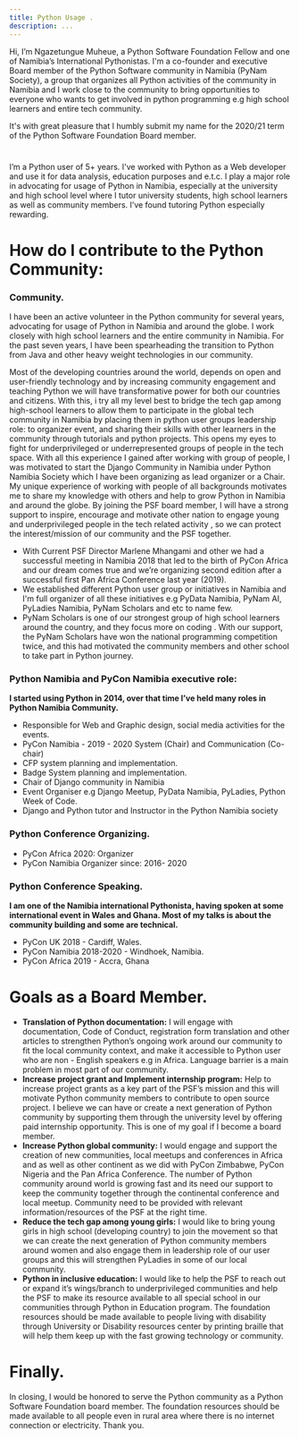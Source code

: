 ```yaml
---
title: Python Usage .
description: ...
---
```


Hi, I’m Ngazetungue Muheue, a Python Software Foundation Fellow and one of Namibia’s International Pythonistas. I'm a co\-founder and executive Board member of the Python Software community in Namibia (PyNam Society), a group that organizes all Python activities of the community in Namibia and I work close to the community to bring opportunities to everyone who wants to get involved in python programming e.g high school learners and entire tech community. 


It's with great pleasure that I humbly submit my name for the 2020/21 term of the Python Software Foundation Board member. 


# 


I’m a Python user of 5\+ years. I've worked with Python as a Web developer and use it for data analysis, education purposes and e.t.c. I play a major role in advocating for usage of Python in Namibia, especially at the university and high school level where I tutor university students, high school learners as well as community members. I’ve found tutoring Python especially rewarding.


# How do I contribute to the Python Community:


### Community.


I have been an active volunteer in the Python community for several years, advocating for usage of Python in Namibia and around the globe. I work closely with high school learners and the entire community in Namibia. For the past seven years, I have been spearheading the transition to Python from Java and other heavy weight technologies in our community. 


Most of the developing countries around the world, depends on open and user\-friendly technology and by increasing community engagement and teaching Python we will have transformative power for both our countries and citizens. With this, i try all my level best to bridge the tech gap among high\-school learners to allow them to participate in the global tech community in Namibia by placing them in python user groups leadership role: to organizer event, and sharing their skills with other learners in the community through tutorials and python projects. This opens my eyes to fight for underprivileged or underrepresented groups of people in the tech space. With all this experience I gained after working with group of people, I was motivated to start the Django Community in Namibia under Python Namibia Society which I have been organizing as lead organizer or a Chair. My unique experience of working with people of all backgrounds motivates me to share my knowledge with others and help to grow Python in Namibia and around the globe. By joining the PSF board member, I will have a strong support to inspire, encourage and motivate other nation to engage young and underprivileged people in the tech related activity , so we can protect the interest/mission of our community and the PSF together.


* With Current PSF Director Marlene Mhangami and other we had a successful meeting in Namibia 2018 that led to the birth of PyCon Africa and our dream comes true and we’re organizing second edition after a successful first Pan Africa Conference last year (2019\).
* We established different Python user group or initiatives in Namibia and I'm full organizer of all these initiatives e.g PyData Namibia, PyNam AI, PyLadies Namibia, PyNam Scholars and etc to name few.
* PyNam Scholars is one of our strongest group of high school learners around the country, and they focus more on coding . With our support, the PyNam Scholars have won the national programming competition twice, and this had motivated the community members and other school to take part in Python journey.


### Python Namibia and PyCon Namibia executive role:


**I started using Python in 2014, over that time I’ve held many roles in Python Namibia Community.** 


* Responsible for Web and Graphic design, social media activities for the events.
* PyCon Namibia \- 2019 \- 2020 System (Chair) and Communication (Co\-chair)
* CFP system planning and implementation.
* Badge System planning and implementation.
* Chair of Django community in Namibia
* Event Organiser e.g Django Meetup, PyData Namibia, PyLadies, Python Week of Code.
* Django and Python tutor and Instructor in the Python Namibia society


### Python Conference Organizing.


* PyCon Africa 2020: Organizer
* PyCon Namibia Organizer since: 2016\- 2020


### Python Conference Speaking.


**I am one of the Namibia international Pythonista, having spoken at some international event in Wales and Ghana. Most of my talks is about the community building and some are technical.**


* PyCon UK 2018 \- Cardiff, Wales.
* PyCon Namibia 2018\-2020 \- Windhoek, Namibia.
* PyCon Africa 2019 \- Accra, Ghana


# Goals as a Board Member.


* **Translation of Python documentation:** I will engage with documentation, Code of Conduct, registration form translation and other articles to strengthen Python’s ongoing work around our community to fit the local community context, and make it accessible to Python user who are non \- English speakers e.g in Africa. Language barrier is a main problem in most part of our community.
* **Increase project grant and Implement internship program:** Help to increase project grants as a key part of the PSF’s mission and this will motivate Python community members to contribute to open source project. I believe we can have or create a next generation of Python community by supporting them through the university level by offering paid internship opportunity. This is one of my goal if I become a board member.
* **Increase Python global community:** I would engage and support the creation of new communities, local meetups and conferences in Africa and as well as other continent as we did with PyCon Zimbabwe, PyCon Nigeria and the Pan Africa Conference. The number of Python community around world is growing fast and its need our support to keep the community together through the continental conference and local meetup. Community need to be provided with relevant information/resources of the PSF at the right time.
* **Reduce the tech gap among young girls:** I would like to bring young girls in high school (developing country) to join the movement so that we can create the next generation of Python community members around women and also engage them in leadership role of our user groups and this will strengthen PyLadies in some of our local community.
* **Python in inclusive education:** I would like to help the PSF to reach out or expand it’s wings/branch to underprivileged communities and help the PSF to make its resource available to all special school in our communities through Python in Education program. The foundation resources should be made available to people living with disability through University or Disability resources center by printing braille that will help them keep up with the fast growing technology or community.


# Finally.


In closing, I would be honored to serve the Python community as a Python Software Foundation board member. The foundation resources should be made available to all people even in rural area where there is no internet connection or electricity. Thank you.


